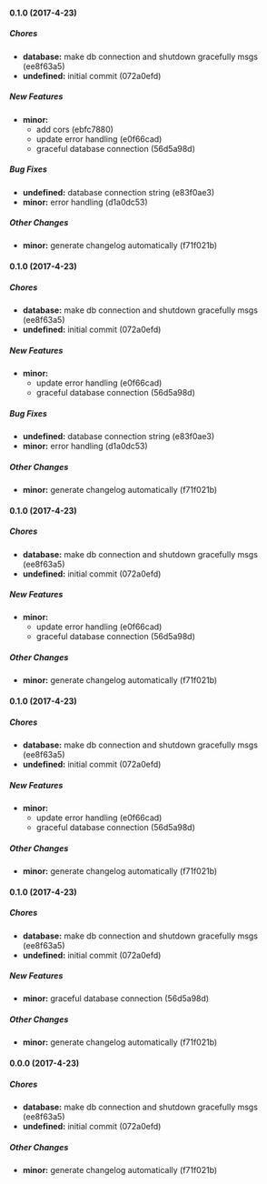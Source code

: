#### 0.1.0 (2017-4-23)

##### Chores

* **database:** make db connection and shutdown gracefully msgs (ee8f63a5)
* **undefined:** initial commit (072a0efd)

##### New Features

* **minor:**
  * add cors (ebfc7880)
  * update error handling (e0f66cad)
  * graceful database connection (56d5a98d)

##### Bug Fixes

* **undefined:** database connection string (e83f0ae3)
* **minor:** error handling (d1a0dc53)

##### Other Changes

* **minor:** generate changelog automatically (f71f021b)

#### 0.1.0 (2017-4-23)

##### Chores

* **database:** make db connection and shutdown gracefully msgs (ee8f63a5)
* **undefined:** initial commit (072a0efd)

##### New Features

* **minor:**
  * update error handling (e0f66cad)
  * graceful database connection (56d5a98d)

##### Bug Fixes

* **undefined:** database connection string (e83f0ae3)
* **minor:** error handling (d1a0dc53)

##### Other Changes

* **minor:** generate changelog automatically (f71f021b)

#### 0.1.0 (2017-4-23)

##### Chores

* **database:** make db connection and shutdown gracefully msgs (ee8f63a5)
* **undefined:** initial commit (072a0efd)

##### New Features

* **minor:**
  * update error handling (e0f66cad)
  * graceful database connection (56d5a98d)

##### Other Changes

* **minor:** generate changelog automatically (f71f021b)

#### 0.1.0 (2017-4-23)

##### Chores

* **database:** make db connection and shutdown gracefully msgs (ee8f63a5)
* **undefined:** initial commit (072a0efd)

##### New Features

* **minor:**
  * update error handling (e0f66cad)
  * graceful database connection (56d5a98d)

##### Other Changes

* **minor:** generate changelog automatically (f71f021b)

#### 0.1.0 (2017-4-23)

##### Chores

* **database:** make db connection and shutdown gracefully msgs (ee8f63a5)
* **undefined:** initial commit (072a0efd)

##### New Features

* **minor:** graceful database connection (56d5a98d)

##### Other Changes

* **minor:** generate changelog automatically (f71f021b)

#### 0.0.0 (2017-4-23)

##### Chores

* **database:** make db connection and shutdown gracefully msgs (ee8f63a5)
* **undefined:** initial commit (072a0efd)

##### Other Changes

* **minor:** generate changelog automatically (f71f021b)